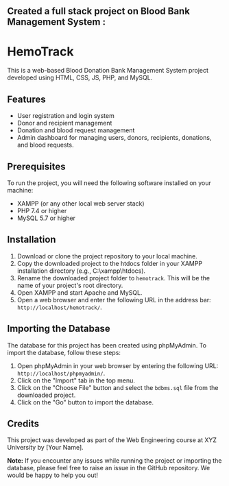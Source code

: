 <h2>Created a full stack project on Blood Bank Management System :</h2>
<p align="center">
</p>
	
  <h1>HemoTrack</h1>
	<p>This is a web-based Blood Donation Bank Management System project developed using HTML, CSS, JS, PHP, and MySQL.</p>
<h2>Features</h2>
<ul>
	<li>User registration and login system</li>
	<li>Donor and recipient management</li>
	<li>Donation and blood request management</li>
	<li>Admin dashboard for managing users, donors, recipients, donations, and blood requests.</li>
</ul>

<h2>Prerequisites</h2>
<p>To run the project, you will need the following software installed on your machine:</p>
<ul>
	<li>XAMPP (or any other local web server stack)</li>
	<li>PHP 7.4 or higher</li>
	<li>MySQL 5.7 or higher</li>
</ul>

<h2>Installation</h2>
<ol>
	<li>Download or clone the project repository to your local machine.</li>
	<li>Copy the downloaded project to the htdocs folder in your XAMPP installation directory (e.g., C:\xampp\htdocs).</li>
	<li>Rename the downloaded project folder to <code>hemotrack</code>. This will be the name of your project's root directory.</li>
	<li>Open XAMPP and start Apache and MySQL.</li>
	<li>Open a web browser and enter the following URL in the address bar: <code>http://localhost/hemotrack/</code>.</li>
</ol>

<h2>Importing the Database</h2>
<p>The database for this project has been created using phpMyAdmin. To import the database, follow these steps:</p>
<ol>
	<li>Open phpMyAdmin in your web browser by entering the following URL: <code>http://localhost/phpmyadmin/</code>.</li>
	<li>Click on the "Import" tab in the top menu.</li>
	<li>Click on the "Choose File" button and select the <code>bdbms.sql</code> file from the downloaded project.</li>
	<li>Click on the "Go" button to import the database.</li>
</ol>

<h2>Credits</h2>
<p>This project was developed as part of the Web Engineering course at XYZ University by [Your Name].</p>

<p><strong>Note:</strong> If you encounter any issues while running the project or importing the database, please feel free to raise an issue in the GitHub repository. We would be happy to help you out!</p></html>
